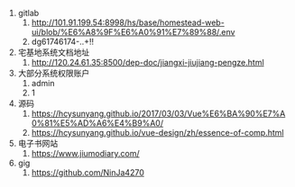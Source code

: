1. gitlab
   1. http://101.91.199.54:8998/hs/base/homestead-web-ui/blob/%E6%A8%9F%E6%A0%91%E7%89%88/.env
   2. dg61746174-..+!!
2. 宅基地系统文档地址
   1. http://120.24.61.35:8500/dep-doc/jiangxi-jiujiang-pengze.html
3. 大部分系统权限账户
   1. admin
   2. 1
4. 源码
   1. https://hcysunyang.github.io/2017/03/03/Vue%E6%BA%90%E7%A0%81%E5%AD%A6%E4%B9%A0/
   2. https://hcysunyang.github.io/vue-design/zh/essence-of-comp.html
5. 电子书网站
   1. https://www.jiumodiary.com/
6. gig
   1. https://github.com/NinJa4270